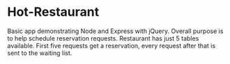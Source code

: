 # Hot-Restaurant
Basic app demonstrating Node and Express with jQuery. Overall purpose is to help schedule reservation requests. Restaurant has just 5 tables available. First five requests get a reservation, every request after that is sent to the waiting list.
